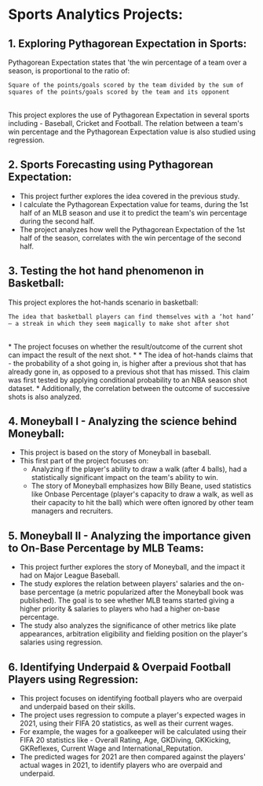 # Sports Analytics Projects:

## 1. Exploring Pythagorean Expectation in Sports: <br/>
Pythagorean Expectation states that 'the win percentage of a team over a season, is proportional to the ratio of: <br/>
```
Square of the points/goals scored by the team divided by the sum of squares of the points/goals scored by the team and its opponent
```
<br/>
This project explores the use of Pythagorean Expectation in several sports including - Baseball, Cricket and Football. The relation between a team's win percentage and the Pythagorean Expectation value is also studied using regression.


## 2. Sports Forecasting using Pythagorean Expectation: <br/>
* This project further explores the idea covered in the previous study. 
* I calculate the Pythagorean Expectation value for teams, during the 1st half of an MLB season and use it to predict the team's win percentage during the second half.
* The project analyzes how well the Pythagorean Expectation of the 1st half of the season, correlates with the win percentage of the second half.


## 3. Testing the hot hand phenomenon in Basketball: <br/>
This project explores the hot-hands scenario in basketball: <br/>
```
The idea that basketball players can find themselves with a ‘hot hand’ – a streak in which they seem magically to make shot after shot
```
<br/>
* The project focuses on whether the result/outcome of the current shot can impact the result of the next shot.
* * The idea of hot-hands claims that - the probability of a shot going in, is higher after a previous shot that has already gone in, as opposed to a previous shot that has missed. This claim was first tested by applying conditional probability to an NBA season shot dataset.
* Additionally, the correlation between the outcome of successive shots is also analyzed.


## 4. Moneyball I - Analyzing the science behind Moneyball: <br/>
* This project is based on the story of Moneyball in baseball.
* This first part of the project focuses on:
  * Analyzing if the player's ability to draw a walk (after 4 balls), had a statistically significant impact on the team's ability to win.
  * The story of Moneyball emphasizes how Billy Beane, used statistics like Onbase Percentage (player's capacity to draw a walk, as well as their capacity to hit the ball) which were often ignored by other team managers and recruiters.


## 5. Moneyball II - Analyzing the importance given to On-Base Percentage by MLB Teams: <br/>
* This project further explores the story of Moneyball, and the impact it had on Major League Baseball.
* The study explores the relation between players' salaries and the on-base percentage (a metric popularized after the Moneyball book was published). The goal is to see whether MLB teams started giving a higher priority & salaries to players who had a higher on-base percentage.
* The study also analyzes the significance of other metrics like plate appearances, arbitration eligibility and fielding position on the player's salaries using regression.


## 6. Identifying Underpaid & Overpaid Football Players using Regression: <br/>
* This project focuses on identifying football players who are overpaid and underpaid based on their skills.
* The project uses regression to compute a player's expected wages in 2021, using their FIFA 20 statistics, as well as their current wages.
* For example, the wages for a goalkeeper will be calculated using their FIFA 20 statistics like - Overall Rating, Age, GKDiving, GKKicking, GKReflexes, Current Wage and International_Reputation.
* The predicted wages for 2021 are then compared against the players' actual wages in 2021, to identify players who are overpaid and underpaid.
